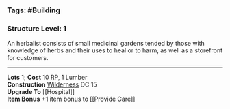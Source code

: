 ### Tags: #Building 
### Structure Level: 1

An herbalist consists of small medicinal gardens tended by those with knowledge of herbs and their uses to heal or to harm, as well as a storefront for customers.

---

**Lots** 1; **Cost** 10 RP, 1 Lumber  
**Construction** [Wilderness](https://2e.aonprd.com/Skills.aspx?ID=33) DC 15  
**Upgrade To** [[Hospital]]  
**Item Bonus** +1 item bonus to [[Provide Care]]